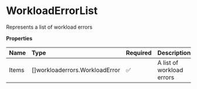 # WorkloadErrorList

Represents a list of workload errors

**Properties**

| Name  | Type                           | Required | Description               |
| :---- | :----------------------------- | :------- | :------------------------ |
| Items | []workloaderrors.WorkloadError | ✅       | A list of workload errors |
